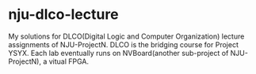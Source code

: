 # nju-dlco-lecture
My solutions for DLCO(Digital Logic and Computer Organization) lecture assignments of NJU-ProjectN. DLCO is the bridging course for Project YSYX. Each lab eventually runs on NVBoard(another sub-project of NJU-ProjectN), a vitual FPGA.
